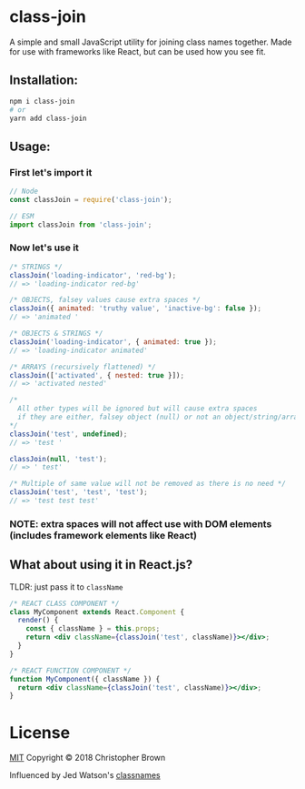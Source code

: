 # class-join
A simple and small JavaScript utility for joining class names together. Made for use with frameworks like React, but can be used how you see fit.

## **Installation:**
```bash
npm i class-join
# or
yarn add class-join
```

## **Usage:**

### First let's import it
```js
// Node
const classJoin = require('class-join');

// ESM
import classJoin from 'class-join';
```

### Now let's use it
```js
/* STRINGS */
classJoin('loading-indicator', 'red-bg');
// => 'loading-indicator red-bg'

/* OBJECTS, falsey values cause extra spaces */
classJoin({ animated: 'truthy value', 'inactive-bg': false });
// => 'animated '

/* OBJECTS & STRINGS */
classJoin('loading-indicator', { animated: true });
// => 'loading-indicator animated'

/* ARRAYS (recursively flattened) */
classJoin(['activated', { nested: true }]);
// => 'activated nested'

/*
  All other types will be ignored but will cause extra spaces
  if they are either, falsey object (null) or not an object/string/array
*/
classJoin('test', undefined);
// => 'test '

classJoin(null, 'test');
// => ' test'

/* Multiple of same value will not be removed as there is no need */
classJoin('test', 'test', 'test');
// => 'test test test'
```

### NOTE: extra spaces will not affect use with DOM elements (includes framework elements like React)

## What about using it in React.js?

TLDR: just pass it to `className`

```jsx
/* REACT CLASS COMPONENT */
class MyComponent extends React.Component {
  render() {
    const { className } = this.props;
    return <div className={classJoin('test', className)}></div>;
  }
}

/* REACT FUNCTION COMPONENT */
function MyComponent({ className }) {
  return <div className={classJoin('test', className)}></div>;
}
```

# License
[MIT](https://github.com/ChrisBrownie55/class-join/blob/master/LICENSE) Copyright © 2018 Christopher Brown

Influenced by Jed Watson's [classnames](https://github.com/JedWatson/classnames)
